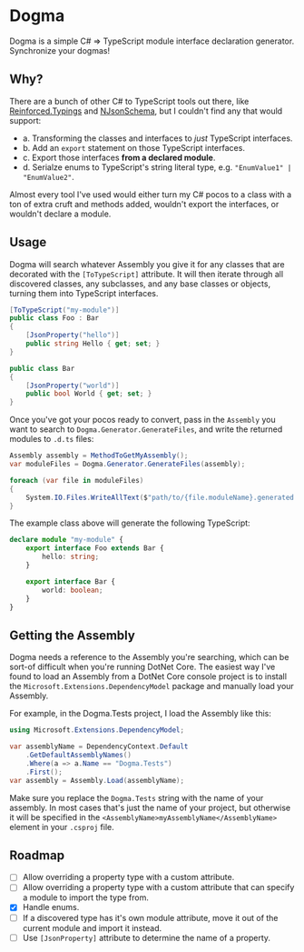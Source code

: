 # Dogma
Dogma is a simple C# => TypeScript module interface declaration generator. Synchronize your dogmas!

## Why?

There are a bunch of other C# to TypeScript tools out there, like [Reinforced.Typings](https://github.com/reinforced/Reinforced.Typings) and [NJsonSchema](https://github.com/rsuter/NJsonSchema), but I couldn't find any that would support:

- a. Transforming the classes and interfaces to *just* TypeScript interfaces.
- b. Add an `export` statement on those TypeScript interfaces.
- c. Export those interfaces **from a declared module**. 
- d. Serialze enums to TypeScript's string literal type, e.g. `"EnumValue1" | "EnumValue2"`.

Almost every tool I've used would either turn my C# pocos to a class with a ton of extra cruft and methods added, wouldn't export the interfaces, or wouldn't declare a module. 

## Usage

Dogma will search whatever Assembly you give it for any classes that are decorated with the `[ToTypeScript]` attribute. It will then iterate through all discovered classes, any subclasses, and any base classes or objects, turning them into TypeScript interfaces.

```cs
[ToTypeScript("my-module")]
public class Foo : Bar
{
    [JsonProperty("hello")]
    public string Hello { get; set; }
}

public class Bar
{
    [JsonProperty("world")]
    public bool World { get; set; }
}
```

Once you've got your pocos ready to convert, pass in the `Assembly` you want to search to `Dogma.Generator.GenerateFiles`, and write the returned modules to `.d.ts` files:

```cs
Assembly assembly = MethodToGetMyAssembly();
var moduleFiles = Dogma.Generator.GenerateFiles(assembly);

foreach (var file in moduleFiles)
{
    System.IO.Files.WriteAllText($"path/to/{file.moduleName}.generated.d.ts", file.Code);
}
```

The example class above will generate the following TypeScript:

```typescript
declare module "my-module" {
    export interface Foo extends Bar {
        hello: string;
    }

    export interface Bar {
        world: boolean;
    }
}
```

## Getting the Assembly

Dogma needs a reference to the Assembly you're searching, which can be sort-of difficult when you're running DotNet Core. The easiest way I've found to load an Assembly from a DotNet Core console project is to install the `Microsoft.Extensions.DependencyModel` package and manually load your Assembly.

For example, in the Dogma.Tests project, I load the Assembly like this:

```cs
using Microsoft.Extensions.DependencyModel;

var assemblyName = DependencyContext.Default
    .GetDefaultAssemblyNames()
    .Where(a => a.Name == "Dogma.Tests")
    .First();
var assembly = Assembly.Load(assemblyName);
```

Make sure you replace the `Dogma.Tests` string with the name of your assembly. In most cases that's just the name of your project, but otherwise it will be specified in the `<AssemblyName>myAssemblyName</AssemblyName>` element in your `.csproj` file.

## Roadmap

- [ ] Allow overriding a property type with a custom attribute. 
- [ ] Allow overriding a property type with a custom attribute that can specify a module to import the type from.
- [x] Handle enums.
- [ ] If a discovered type has it's own module attribute, move it out of the current module and import it instead.
- [ ] Use `[JsonProperty]` attribute to determine the name of a property.
